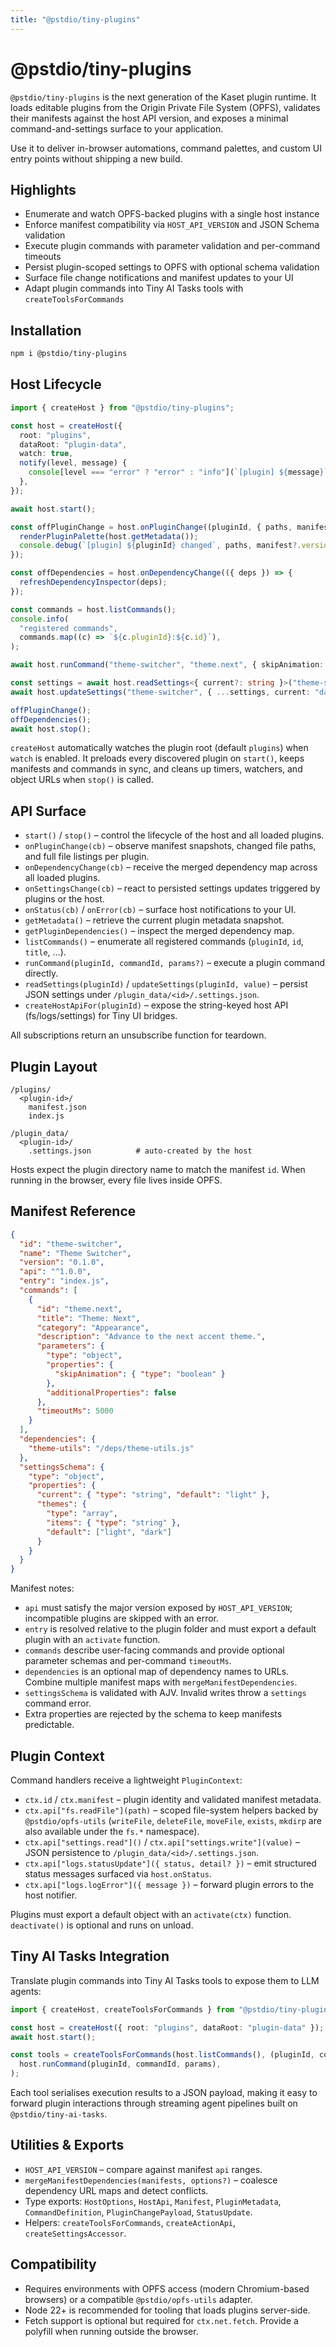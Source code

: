 ```yaml
---
title: "@pstdio/tiny-plugins"
---
```


# @pstdio/tiny-plugins

`@pstdio/tiny-plugins` is the next generation of the Kaset plugin runtime. It loads editable plugins from the Origin Private File System (OPFS), validates their manifests against the host API version, and exposes a minimal command-and-settings surface to your application.

Use it to deliver in-browser automations, command palettes, and custom UI entry points without shipping a new build.

## Highlights

- Enumerate and watch OPFS-backed plugins with a single host instance
- Enforce manifest compatibility via `HOST_API_VERSION` and JSON Schema validation
- Execute plugin commands with parameter validation and per-command timeouts
- Persist plugin-scoped settings to OPFS with optional schema validation
- Surface file change notifications and manifest updates to your UI
- Adapt plugin commands into Tiny AI Tasks tools with `createToolsForCommands`

## Installation

```bash
npm i @pstdio/tiny-plugins
```

## Host Lifecycle

```ts
import { createHost } from "@pstdio/tiny-plugins";

const host = createHost({
  root: "plugins",
  dataRoot: "plugin-data",
  watch: true,
  notify(level, message) {
    console[level === "error" ? "error" : "info"](`[plugin] ${message}`);
  },
});

await host.start();

const offPluginChange = host.onPluginChange((pluginId, { paths, manifest }) => {
  renderPluginPalette(host.getMetadata());
  console.debug(`[plugin] ${pluginId} changed`, paths, manifest?.version);
});

const offDependencies = host.onDependencyChange(({ deps }) => {
  refreshDependencyInspector(deps);
});

const commands = host.listCommands();
console.info(
  "registered commands",
  commands.map((c) => `${c.pluginId}:${c.id}`),
);

await host.runCommand("theme-switcher", "theme.next", { skipAnimation: true });

const settings = await host.readSettings<{ current?: string }>("theme-switcher");
await host.updateSettings("theme-switcher", { ...settings, current: "dark" });

offPluginChange();
offDependencies();
await host.stop();
```

`createHost` automatically watches the plugin root (default `plugins`) when `watch` is enabled. It preloads every discovered plugin on `start()`, keeps manifests and commands in sync, and cleans up timers, watchers, and object URLs when `stop()` is called.

## API Surface

- `start()` / `stop()` – control the lifecycle of the host and all loaded plugins.
- `onPluginChange(cb)` – observe manifest snapshots, changed file paths, and full file listings per plugin.
- `onDependencyChange(cb)` – receive the merged dependency map across all loaded plugins.
- `onSettingsChange(cb)` – react to persisted settings updates triggered by plugins or the host.
- `onStatus(cb)` / `onError(cb)` – surface host notifications to your UI.
- `getMetadata()` – retrieve the current plugin metadata snapshot.
- `getPluginDependencies()` – inspect the merged dependency map.
- `listCommands()` – enumerate all registered commands (`pluginId`, `id`, `title`, ...).
- `runCommand(pluginId, commandId, params?)` – execute a plugin command directly.
- `readSettings(pluginId)` / `updateSettings(pluginId, value)` – persist JSON settings under `/plugin_data/<id>/.settings.json`.
- `createHostApiFor(pluginId)` – expose the string-keyed host API (fs/logs/settings) for Tiny UI bridges.

All subscriptions return an unsubscribe function for teardown.

## Plugin Layout

```
/plugins/
  <plugin-id>/
    manifest.json
    index.js

/plugin_data/
  <plugin-id>/
    .settings.json          # auto-created by the host
```

Hosts expect the plugin directory name to match the manifest `id`. When running in the browser, every file lives inside OPFS.

## Manifest Reference

```json
{
  "id": "theme-switcher",
  "name": "Theme Switcher",
  "version": "0.1.0",
  "api": "^1.0.0",
  "entry": "index.js",
  "commands": [
    {
      "id": "theme.next",
      "title": "Theme: Next",
      "category": "Appearance",
      "description": "Advance to the next accent theme.",
      "parameters": {
        "type": "object",
        "properties": {
          "skipAnimation": { "type": "boolean" }
        },
        "additionalProperties": false
      },
      "timeoutMs": 5000
    }
  ],
  "dependencies": {
    "theme-utils": "/deps/theme-utils.js"
  },
  "settingsSchema": {
    "type": "object",
    "properties": {
      "current": { "type": "string", "default": "light" },
      "themes": {
        "type": "array",
        "items": { "type": "string" },
        "default": ["light", "dark"]
      }
    }
  }
}
```

Manifest notes:

- `api` must satisfy the major version exposed by `HOST_API_VERSION`; incompatible plugins are skipped with an error.
- `entry` is resolved relative to the plugin folder and must export a default plugin with an `activate` function.
- `commands` describe user-facing commands and provide optional parameter schemas and per-command `timeoutMs`.
- `dependencies` is an optional map of dependency names to URLs. Combine multiple manifest maps with `mergeManifestDependencies`.
- `settingsSchema` is validated with AJV. Invalid writes throw a `settings` command error.
- Extra properties are rejected by the schema to keep manifests predictable.

## Plugin Context

Command handlers receive a lightweight `PluginContext`:

- `ctx.id` / `ctx.manifest` – plugin identity and validated manifest metadata.
- `ctx.api["fs.readFile"](path)` – scoped file-system helpers backed by `@pstdio/opfs-utils` (`writeFile`, `deleteFile`, `moveFile`, `exists`, `mkdirp` are also available under the `fs.*` namespace).
- `ctx.api["settings.read"]()` / `ctx.api["settings.write"](value)` – JSON persistence to `/plugin_data/<id>/.settings.json`.
- `ctx.api["logs.statusUpdate"]({ status, detail? })` – emit structured status messages surfaced via `host.onStatus`.
- `ctx.api["logs.logError"]({ message })` – forward plugin errors to the host notifier.

Plugins must export a default object with an `activate(ctx)` function. `deactivate()` is optional and runs on unload.

## Tiny AI Tasks Integration

Translate plugin commands into Tiny AI Tasks tools to expose them to LLM agents:

```ts
import { createHost, createToolsForCommands } from "@pstdio/tiny-plugins";

const host = createHost({ root: "plugins", dataRoot: "plugin-data" });
await host.start();

const tools = createToolsForCommands(host.listCommands(), (pluginId, commandId, params) =>
  host.runCommand(pluginId, commandId, params),
);
```

Each tool serialises execution results to a JSON payload, making it easy to forward plugin interactions through streaming agent pipelines built on `@pstdio/tiny-ai-tasks`.

## Utilities & Exports

- `HOST_API_VERSION` – compare against manifest `api` ranges.
- `mergeManifestDependencies(manifests, options?)` – coalesce dependency URL maps and detect conflicts.
- Type exports: `HostOptions`, `HostApi`, `Manifest`, `PluginMetadata`, `CommandDefinition`, `PluginChangePayload`, `StatusUpdate`.
- Helpers: `createToolsForCommands`, `createActionApi`, `createSettingsAccessor`.

## Compatibility

- Requires environments with OPFS access (modern Chromium-based browsers) or a compatible `@pstdio/opfs-utils` adapter.
- Node 22+ is recommended for tooling that loads plugins server-side.
- Fetch support is optional but required for `ctx.net.fetch`. Provide a polyfill when running outside the browser.
